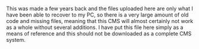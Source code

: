 This was made a few years back and the files uploaded here are only what I have been able to recover to my PC, so there is a very large amount of old code and missing files, meaning that this CMS will almost certainly not work as a whole without several additions. I have put this file here simply as a means of reference and this should not be downloaded as a complete CMS system.

